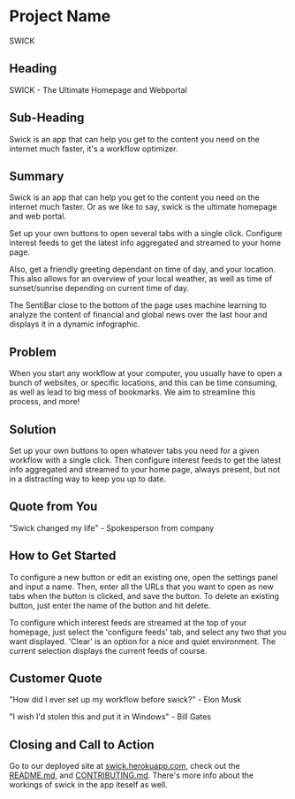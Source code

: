 # Project Name #

  SWICK

## Heading ##
  SWICK - The Ultimate Homepage and Webportal

## Sub-Heading ##
  Swick is an app that can help you get to the content you need on the internet much faster, it's a workflow optimizer.

## Summary ##
  Swick is an app that can help you get to the content you need on the internet much faster. Or as we like to say, swick is the ultimate homepage and web portal.

  Set up your own buttons to open several tabs with a single click. Configure interest feeds to get the latest info aggregated and streamed to your home page.

  Also, get a friendly greeting dependant on time of day, and your location. This also allows for an overview of your local weather, as well as time of sunset/sunrise depending on current time of day.

  The SentiBar close to the bottom of the page uses machine learning to analyze the content of financial and global news over the last hour and displays it in a dynamic infographic.

## Problem ##
  When you start any workflow at your computer, you usually have to open a bunch of websites, or specific locations, and this can be time consuming, as well as lead to big mess of bookmarks. We aim to streamline this process, and more!

## Solution ##
  Set up your own buttons to open whatever tabs you need for a given workflow with a single click. Then configure interest feeds to get the latest info aggregated and streamed to your home page, always present, but not in a distracting way to keep you up to date.

## Quote from You ##
  "Swick changed my life" - Spokesperson from company

## How to Get Started ##
  To configure a new button or edit an existing one, open the settings panel and input a name. Then, enter all the URLs that you want to open as new tabs when the button is clicked, and save the button. To delete an existing button, just enter the name of the button and hit delete.

  To configure which interest feeds are streamed at the top of your homepage, just select the 'configure feeds' tab, and select any two that you want displayed. 'Clear' is an option for a nice and quiet environment. The current selection displays the current feeds of course.

## Customer Quote ##
  "How did I ever set up my workflow before swick?" - Elon Musk

  "I wish I'd stolen this and put it in Windows" - Bill Gates

## Closing and Call to Action ##
  Go to our deployed site at [swick.herokuapp.com](http://swick.herokuapp.com), check out the [README.md](README.md), and [CONTRIBUTING.md](CONTRIBUTING.md). There's more info about the workings of swick in the app iteself as well.